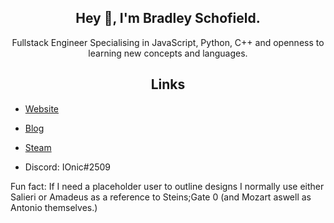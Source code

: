 <!--
**PineappleIOnic/PineappleIOnic** is a ✨ _special_ ✨ repository because its `README.md` (this file) appears on your GitHub profile.

Here are some ideas to get you started:

- 🔭 I’m currently working on ...
- 🌱 I’m currently learning ...
- 👯 I’m looking to collaborate on ...
- 🤔 I’m looking for help with ...
- 💬 Ask me about ...
- 📫 How to reach me: ...
- 😄 Pronouns: ...
- ⚡ Fun fact: ...
-->

<h2 align="center">Hey 👋, I'm Bradley Schofield.</h2>
<p align="center">Fullstack Engineer Specialising in JavaScript, Python, C++ and openness to learning new concepts and languages.</p>

<h2 align="center">Links</h2>

- [Website](https://ionicisere.co.uk)

- [Blog](https://blog.ionicisere.co.uk)

- [Steam](https://steamcommunity.com/id/ionicisere)

- Discord: IOnic#2509

<p>Fun fact: If I need a placeholder user to outline designs I normally use either Salieri or Amadeus as a reference to Steins;Gate 0 (and Mozart aswell as Antonio themselves.)
